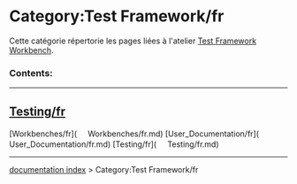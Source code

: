 # Category:Test Framework/fr
Cette catégorie répertorie les pages liées à l\'atelier [Test Framework Workbench](Testing/fr.md).

### Contents:

  -------------------------------------
  [Testing/fr](Testing/fr.md)
  -------------------------------------

[Workbenches/fr](<img src="images/Property.png" style="width:16px"> Workbenches/fr.md) [User\_Documentation/fr](<img src="images/Property.png" style="width:16px"> User_Documentation/fr.md) [Testing/fr](<img src="images/Property.png" style="width:16px"> Testing/fr.md)

---
[documentation index](../README.md) > Category:Test Framework/fr
